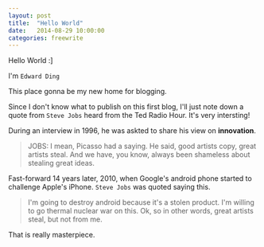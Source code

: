 ```yaml
---
layout: post
title:	"Hello World"
date:	2014-08-29 10:00:00
categories: freewrite
---
```

Hello World :]

I'm `Edward Ding`

This place gonna be my new home for blogging.

Since I don't know what to publish on this first blog, I'll just note down a quote from `Steve Jobs` heard from the Ted Radio Hour. It's very intersting!

During an interview in 1996, he was askted to share his view on **innovation**.

> JOBS: I mean, Picasso had a saying. He said, good artists copy, great artists steal. And we have, you know, always been shameless about stealing great ideas.

Fast-forward 14 years later, 2010, when Google's android phone started to challenge Apple's iPhone. `Steve Jobs` was quoted saying this.

>  I'm going to destroy android because it's a stolen product. I'm willing to go thermal nuclear war on this. Ok, so in other words, great artists steal, but not from me.

That is really masterpiece.